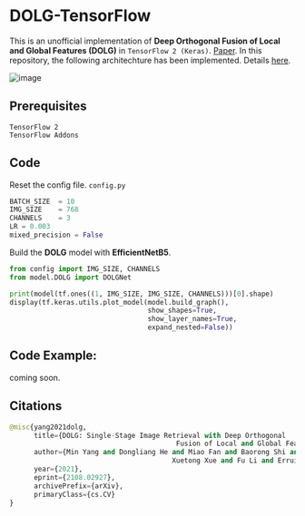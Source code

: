 # DOLG-TensorFlow

This is an unofficial implementation of **Deep Orthogonal Fusion of Local and Global Features (DOLG)** in `TensorFlow 2 (Keras)`. [Paper](https://arxiv.org/pdf/2108.02927.pdf). In this repository, the following architechture has been implemented. Details [here](https://mp.weixin.qq.com/s/7B3hZUpLtTt8NcGt0c-77w).

![image](https://user-images.githubusercontent.com/17668390/138777383-b1d475d7-c842-4577-8554-30cf2013cadc.png)


## Prerequisites

```
TensorFlow 2
TensorFlow Addons 
```

## Code

Reset the config file. `config.py`

```python
BATCH_SIZE  = 10
IMG_SIZE    = 768
CHANNELS    = 3
LR = 0.003
mixed_precision = False
```

Build the **DOLG** model with **EfficientNetB5**. 

```python
from config import IMG_SIZE, CHANNELS
from model.DOLG import DOLGNet 

print(model(tf.ones((1, IMG_SIZE, IMG_SIZE, CHANNELS)))[0].shape)
display(tf.keras.utils.plot_model(model.build_graph(), 
                                  show_shapes=True, 
                                  show_layer_names=True,
                                  expand_nested=False))
```



## Code Example:

coming soon. 


## Citations
```python
@misc{yang2021dolg,
      title={DOLG: Single-Stage Image Retrieval with Deep Orthogonal 
                                         Fusion of Local and Global Features}, 
      author={Min Yang and Dongliang He and Miao Fan and Baorong Shi and 
                                        Xuetong Xue and Fu Li and Errui Ding and Jizhou Huang},
      year={2021},
      eprint={2108.02927},
      archivePrefix={arXiv},
      primaryClass={cs.CV}
}
```




